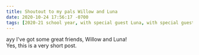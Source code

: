 ```yaml
---
title: Shoutout to my pals Willow and Luna
date: 2020-10-24 17:56:17 -0700
tags: [2020-21 school year, with special guest Luna, with special guest Willow]
---
```

ayy I've got some great friends, Willow and Luna!  
Yes, this is a very short post.
